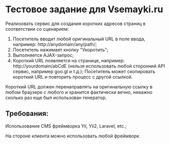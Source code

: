 # Тестовое задание для Vsemayki.ru

Реализовать сервис для создания коротких адресов страниц в соответствии со сценарием:

1. Посетитель вводит любой оригинальный URL в поле ввода, например: http://anydomain/any/path/;
2. Посетитель нажимает кнопку "Укоротить";
3. Выполняется AJAX-запрос;
4. Короткий URL появляется на странице, например: http://yourdomain/abCdE 
(нельзя использовать любой сторонний API сервис, например goo.gl и т.д.);
Посетитель может скопировать короткий URL и повторить процесс с другой ссылкой.

Короткий URL должен перенаправлять на оригинальную ссылку в любом 
браузере с любого и хранится фактически вечно, неважно сколько раз еще был использован генератор.

## Требования:
Использование CMS фреймворка Yii, Yii2, Laravel, etc.;

На стороне клиента можно использовать любой фреймворк.